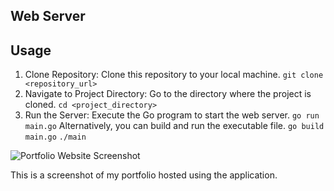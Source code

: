 ## Web Server

## Usage

1. Clone Repository: Clone this repository to your local machine.
```git clone <repository_url>```
2. Navigate to Project Directory: Go to the directory where the project is cloned.
```cd <project_directory>```
3. Run the Server: Execute the Go program to start the web server.
```go run main.go```
  Alternatively, you can build and run the executable file.
```go build main.go```
```./main```


![Portfolio Website Screenshot](image.png)

This is a screenshot of my portfolio hosted using the application.
